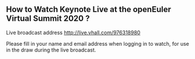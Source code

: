 ## How to Watch Keynote Live at the openEuler Virtual Summit 2020 ?
Live broadcast address http://live.vhall.com/976318980

Please fill in your name and email address when logging in to watch, for use in the draw during the live broadcast.